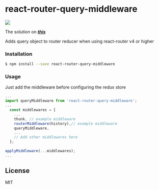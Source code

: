 # react-router-query-middleware


 <a href="https://www.npmjs.com/package/react-router"><img src="https://img.shields.io/npm/dm/react-router.svg?style=flat-square"></a>
 
The solution on ***[this](https://github.com/ReactTraining/react-router/issues/4410)***

Adds query object to router reducer when using react-router v4 or higher

### Installation

```sh
$ npm install --save react-router-query-middleware
```
### Usage
Just add the middleware before configuring the redux store
```js
...
import queryMiddleware from 'react-router-query-middleware';
...
  const middlewares = [
    ...
    thunk, // example middleware
    routerMiddleware(history),// example middleware
    queryMiddleware,
    ...
    // Add other middlewares here
  ];
  
applyMiddleware(...middlewares);
...
```
License
----

MIT
